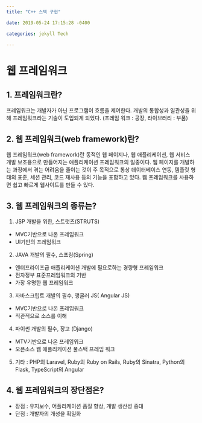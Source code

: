 ```yaml
---
title: "C++ 스택 구현"

date: 2019-05-24 17:15:28 -0400

categories: jekyll Tech

---
```

# 웹 프레임워크

## 1. 프레임워크란?
프레임워크는 개발자가 아닌 프로그램이 흐름을 제어한다.
개발의 통합성과 일관성을 위해 프레임워크라는 기술이 도입되게 되었다.
(프레임 워크 : 공장, 라이브러리 : 부품)

## 2. 웹 프레임워크(web framework)란?
웹 프레임워크(web framework)란 동적인 웹 페이지나, 웹 애플리케이션, 웹 서비스 개발 보조용으로 만들어지는 애플리케이션 프레임워크의 일종이다. 웹 페이지를 개발하는 과정에서 겪는 어려움을 줄이는 것이 주 목적으로 통상 데이터베이스 연동, 템플릿 형태의 표준, 세션 관리, 코드 재사용 등의 기능을 포함하고 있다. 웹 프레임워크를 사용하면 쉽고 빠르게 웹사이트를 만들 수 있다.


## 3. 웹 프레임워크의 종류는?

1) JSP 개발을 위한, 스트럿츠(STRUTS)
  - MVC기반으로 나온 프레임워크
  - UI기반의 프레임워크
2) JAVA 개발의 필수, 스프링(Spring)
  - 엔터프라이즈급 애플리케이션 개발에 필요로하는 경량형 프레임워크
  - 전자정부 표준프레임워크의 기반
  - 가장 유명한 웹 프레임워크
3) 자바스크립트 개발의 필수, 앵귤러 JS( Angular JS)
  - MVC기반으로 나온 프레임워크
  - 직관적으로 소스를 이해
4) 파이썬 개발의 필수, 장고 (Django)
  - MTV기반으로 나온 프레임워크
  - 오픈소스 웹 애플리케이션 풀스택 프레임 워크
5) 기타 : PHP의 Laravel, Ruby의 Ruby on Rails, Ruby의 Sinatra, Python의 Flask, TypeScript의 Angular

## 4. 웹 프레임워크의 장단점은?
 - 장점 : 유지보수, 어플리케이션 품질 향상, 개발 생산성 증대
 - 단점 :  개발자의 개성을 획일화
